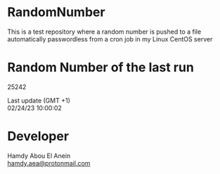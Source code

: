 # RandomNumber    
This is a test repository where a random number is pushed to a file automatically passwordless from a cron job in my Linux CentOS server    
# Random Number of the last run   
25242
      
Last update (GMT +1)    
02/24/23 10:00:02
# Developer    
Hamdy Abou El Anein   
hamdy.aea@protonmail.com
